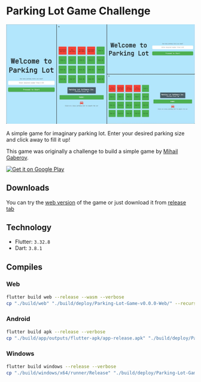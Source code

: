 # Parking Lot Game Challenge

![Parking Lot Game](https://raw.githubusercontent.com/saifymatteo/parking_lot_game/master/github/assets/main.jpg)

A simple game for imaginary parking lot. Enter your desired parking size and click away to fill it up!

This game was originally a challenge to build a simple game by [Mihail Gaberov](https://www.freecodecamp.org/news/parking-lot-challenge-solved-in-javascript/).

<a href='https://play.google.com/store/apps/details?id=com.saifymatteo.parking_lot_game&pcampaignid=pcampaignidMKT-Other-global-all-co-prtnr-py-PartBadge-Mar2515-1'><img alt='Get it on Google Play' src='https://play.google.com/intl/en_us/badges/static/images/badges/en_badge_web_generic.png' width=300/></a>

## Downloads

You can try the [web version](https://parking.game.saifulmashuri.com/) of the game or just download it from [release tab](https://github.com/saifymatteo/parking_lot_game/releases/latest)

## Technology

- Flutter: `3.32.8`
- Dart: `3.8.1`

## Compiles

### Web

```bash
flutter build web --release --wasm --verbose
cp "./build/web" "./build/deploy/Parking-Lot-Game-v0.0.0-Web/" --recursive -f
```

### Android

```bash
flutter build apk --release --verbose
cp "./build/app/outputs/flutter-apk/app-release.apk" "./build/deploy/Parking-Lot-Game-v0.0.0-Android.apk" --recursive -f
```

### Windows

```bash
flutter build windows --release --verbose
cp "./build/windows/x64/runner/Release" "./build/deploy/Parking-Lot-Game-v0.0.0-Windows/" --recursive -f
```
